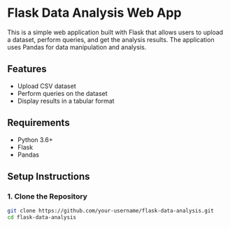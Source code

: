 # Flask Data Analysis Web App

This is a simple web application built with Flask that allows users to upload a dataset, perform queries, and get the analysis results. The application uses Pandas for data manipulation and analysis.

## Features

- Upload CSV dataset
- Perform queries on the dataset
- Display results in a tabular format

## Requirements

- Python 3.6+
- Flask
- Pandas

## Setup Instructions

### 1. Clone the Repository

```bash
git clone https://github.com/your-username/flask-data-analysis.git
cd flask-data-analysis
